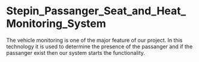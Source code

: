 # Stepin_Passanger_Seat_and_Heat_Monitoring_System

The vehicle monitoring is one of the major feature of our project.
In this technology it is used to determine the presence of the passanger
and if the passanger exist then our system starts the functionality.
